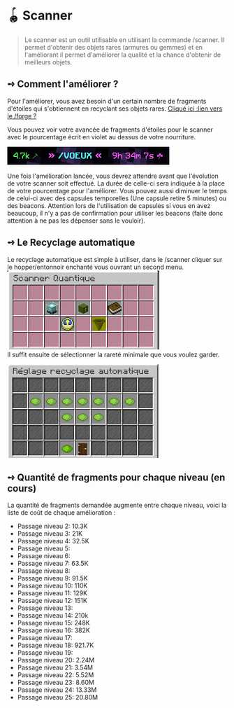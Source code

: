 # 🪀 Scanner
> Le scanner est un outil utilisable en utilisant la commande /scanner. Il permet d'obtenir des objets rares (armures ou gemmes) et en l'améliorant il permet d'améliorer la qualité et la chance d'obtenir de meilleurs objets.

## **➺** Comment l'améliorer ?
Pour l'améliorer, vous avez besoin d'un certain nombre de fragments d'étoiles qui s'obtiennent en recyclant ses objets rares. [Cliqué ici :lien vers le /forge ?]()  

Vous pouvez voir votre avancée de fragments d'étoiles pour le scanner avec le pourcentage écrit en violet au dessus de votre nourriture. 

![img_1.png](ressources/img_1.png)  

Une fois l'amélioration lancée, vous devrez attendre avant que l'évolution de votre scanner soit effectué. La durée de celle-ci sera indiquée à la place de votre pourcentage pour l'améliorer. Vous pouvez aussi diminuer le temps de celui-ci avec des capsules temporelles (Une capsule retire 5 minutes) ou des beacons.
Attention lors de l'utilisation de capsules si vous en avez beaucoup, il n'y a pas de confirmation pour utiliser les beacons (faite donc attention à ne pas les dépenser sans le vouloir).

## **➺** Le Recyclage automatique
Le recyclage automatique est simple à utiliser, dans le /scanner cliquer sur le hopper/entonnoir enchanté vous ouvrant un second menu.  
![img.png](ressources/img.png)  
Il suffit ensuite de sélectionner la rareté minimale que vous voulez garder.  

![img.png](ressources/img_2.png)

## **➺** Quantité de fragments pour chaque niveau (en cours)
La quantité de fragments demandée augmente entre chaque niveau, voici la liste de coût de chaque amélioration :
- Passage niveau 2: 10.3K  
- Passage niveau 3: 21K
- Passage niveau 4: 32.5K
- Passage niveau 5:
- Passage niveau 6:
- Passage niveau 7: 63.5K
- Passage niveau 8:
- Passage niveau 9: 91.5K
- Passage niveau 10: 110K
- Passage niveau 11: 129K
- Passage niveau 12: 151K
- Passage niveau 13:
- Passage niveau 14: 210k
- Passage niveau 15: 248K
- Passage niveau 16: 382K
- Passage niveau 17:
- Passage niveau 18: 921.7K
- Passage niveau 19:  
- Passage niveau 20: 2.24M  
- Passage niveau 21: 3.54M   
- Passage niveau 22: 5.52M   
- Passage niveau 23: 8.60M   
- Passage niveau 24: 13.33M   
- Passage niveau 25: 20.80M
